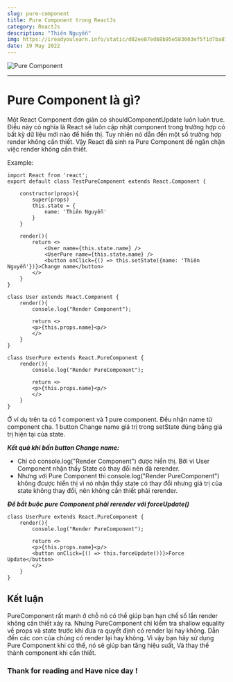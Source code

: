 ```yaml
---
slug: pure-component
title: Pure Component trong ReactJs
category: ReactJs
description: "Thiên Nguyễn"
img: https://ireadyoulearn.info/static/d02ee87ed68b95e583603ef5f1d7ba87/5a92f/feature.jpg
date: 19 May 2022
---
```


![Pure Component](https://ireadyoulearn.info/static/d02ee87ed68b95e583603ef5f1d7ba87/5a92f/feature.jpg)

---

# Pure Component là gì?

Một React Component đơn giản có shouldComponentUpdate luôn luôn true. Điều này có nghĩa là React sẽ luôn cập nhật component trong trường hợp có bất kỳ dữ liệu mới nào để hiển thị. Tuy nhiên nó dẫn đến một số trường hợp render không cần thiết. Vậy React đã sinh ra Pure Component để ngăn chặn việc render không cần thiết.

Example:

```
import React from 'react';
export default class TestPureComponent extends React.Component {

	constructor(props){
		super(props)
		this.state = {
			name: 'Thiên Nguyễn'
		}
	}

	render(){
		return <>
			<User name={this.state.name} />
			<UserPure name={this.state.name} />
			<button onClick={() => this.setState({name: 'Thiên Nguyễn'})}>Change name</button>
		</>
	}
}

class User extends React.Component {
	render(){
		console.log("Render Component");

		return <>
		<p>{this.props.name}<p/>
		</>
	}
}

class UserPure extends React.PureComponent {
	render(){
		console.log("Render PureComponent");

		return <>
		<p>{this.props.name}<p/>
		</>
	}
}
```

Ở ví dụ trên ta có 1 component và 1 pure component. Đều nhận name từ component cha. 1 button Change name giá trị trong setState đúng bằng giá trị hiện tại của state.

**_Kết quả khi bấn button Change name:_**

- Chỉ có console.log("Render Component") được hiển thị. Bởi vì User Component nhận thấy State có thay đổi nên đã rerender.
- Nhưng với Pure Component thì console.log("Render PureComponent") không đcược hiển thị vì nó nhận thấy state có thay đổi nhưng giá trị của state không thay đổi, nên không cần thiết phải rerender.

**_Để bắt buộc pure Component phải rerender với forceUpdate()_**

```
class UserPure extends React.PureComponent {
	render(){
		console.log("Render PureComponent");

		return <>
		<p>{this.props.name}<p/>
		<button onClick={() => this.forceUpdate())}>Force Update</button>
		</>
	}
}
```

## Kết luận

PureComponent rất mạnh ở chỗ nó có thể giúp bạn hạn chế số lần render không cần thiết xảy ra. Nhưng PureComponent chỉ kiểm tra shallow equality về props và state trước khi đưa ra quyết định có render lại hay không. Dẫn đến các con của chúng có render lại hay không. Vì vậy bạn hãy sử dụng Pure Component khi có thể, nó sẽ giúp bạn tăng hiệu suất, Và thay thế thành component khi cần thiết.

### Thank for reading and Have nice day !
